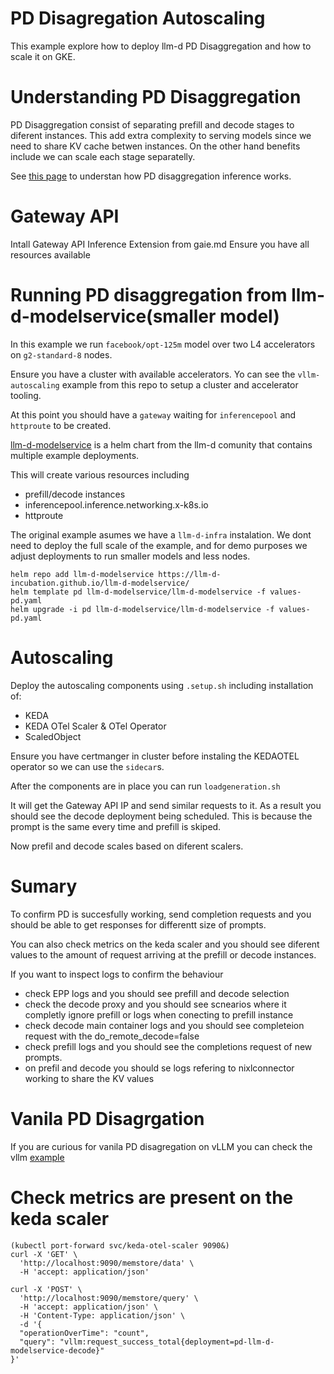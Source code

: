 # PD Disagregation Autoscaling
This example explore how to deploy llm-d PD Disaggregation and how to scale it on GKE.

# Understanding PD Disaggregation 
PD Disaggregation consist of separating prefill and decode stages to diferent instances. This add extra complexity to serving models since we need to share KV cache betwen instances. On the other hand benefits include we can scale each stage separatelly.

See [this page](https://github.com/llm-d/llm-d-inference-scheduler/blob/main/docs/dp.md) to understan how PD disaggregation inference works.

# Gateway API
Intall Gateway API Inference Extension from gaie.md
Ensure you have all resources available

# Running PD disaggregation from llm-d-modelservice(smaller model)
In this example we run `facebook/opt-125m` model over two L4 accelerators on `g2-standard-8` nodes. 

Ensure you have a cluster with available accelerators. Yo can see the `vllm-autoscaling` example from this repo to setup a cluster and accelerator tooling.

At this point you should have a `gateway` waiting for `inferencepool` and `httproute` to be created.


[llm-d-modelservice](https://github.com/llm-d-incubation/llm-d-modelservice/tree/main/examples) is a helm chart from the llm-d comunity that contains multiple example deployments.

This will create various resources including
- prefill/decode instances
- inferencepool.inference.networking.x-k8s.io
- httproute

The original example asumes we have a `llm-d-infra` instalation. We dont need to deploy the full scale of the example, and for demo purposes we adjust deployments to run smaller models and less nodes.

```
helm repo add llm-d-modelservice https://llm-d-incubation.github.io/llm-d-modelservice/
helm template pd llm-d-modelservice/llm-d-modelservice -f values-pd.yaml 
helm upgrade -i pd llm-d-modelservice/llm-d-modelservice -f values-pd.yaml 
```

# Autoscaling

Deploy the autoscaling components using `.setup.sh` including installation of:

- KEDA
- KEDA OTel Scaler & OTel Operator
- ScaledObject

Ensure you have certmanger in cluster before instaling the KEDAOTEL operator so we can use the `sidecar`s.

After the components are in place you can run `loadgeneration.sh`

It will get the Gateway API IP and send similar requests to it. 
As a result you should see the decode deployment being scheduled. This is because the prompt is the same every time and prefill is skiped.

Now prefil and decode scales based on diferent scalers. 

# Sumary 

To confirm PD is succesfully working, send completion requests and you should be able to get responses for differentt size of prompts.

You can also check metrics on the keda scaler and you should see diferent values to the amount of request arriving at the prefill or decode instances.

If you want to inspect logs to confirm the behaviour

- check EPP logs and you should see prefill and decode selection
- check the decode proxy and you should see scnearios where it completly ignore prefill or logs when conecting to prefill instance
- check decode main container logs and you should see completeion request with the do_remote_decode=false
- check prefill logs and you should see the completions request of new prompts.
- on prefil and decode you should se logs refering to nixlconnector working to share the KV values

# Vanila PD Disagrgation

If you are curious for vanila PD disagregation on vLLM you can check the vllm [example](https://github.com/vllm-project/vllm/blob/main/examples/online_serving/disaggregated_prefill.sh)

# Check metrics are present on the keda scaler

```
(kubectl port-forward svc/keda-otel-scaler 9090&)
curl -X 'GET' \
  'http://localhost:9090/memstore/data' \
  -H 'accept: application/json'

curl -X 'POST' \
  'http://localhost:9090/memstore/query' \
  -H 'accept: application/json' \
  -H 'Content-Type: application/json' \
  -d '{
  "operationOverTime": "count",
  "query": "vllm:request_success_total{deployment=pd-llm-d-modelservice-decode}"
}'

```
